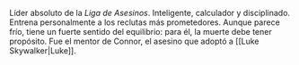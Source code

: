 Líder absoluto de la _Liga de Asesinos_. Inteligente, calculador y disciplinado. Entrena personalmente a los reclutas más prometedores. Aunque parece frío, tiene un fuerte sentido del equilibrio: para él, la muerte debe tener propósito. Fue el mentor de Connor, el asesino que adoptó a [[Luke Skywalker|Luke]].